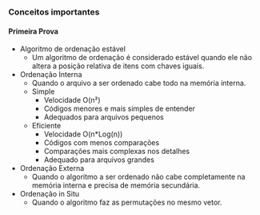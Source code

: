### Conceitos importantes

#### Primeira Prova
* Algoritmo de ordenação estável
	* Um algoritmo de ordenação é considerado estável quando ele não altera a posição relativa de itens com chaves iguais.
* Ordenação Interna
	* Quando o arquivo a ser ordenado cabe todo na memória interna.
	* Simple 
		* Velocidade O(n²)
		* Códigos menores e mais simples de entender
		* Adequados para arquivos pequenos
	* Eficiente
		* Velocidade O(n\*Log(n))
		* Códigos com menos comparações
		* Comparações mais complexas nos detalhes
		* Adequado para arquivos grandes
* Ordenação Externa
	* Quando o algoritmo a ser ordenado não cabe completamente na memória interna e precisa de memória secundária.
* Ordenação in Situ
	* Quando o algoritmo faz as permutações no mesmo vetor.
